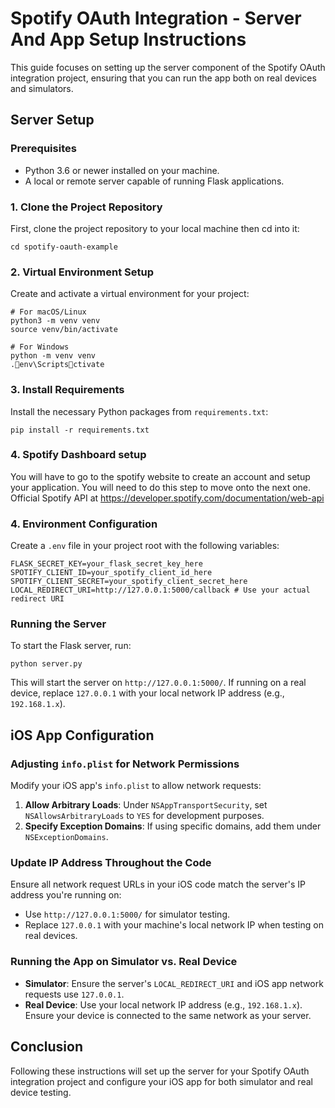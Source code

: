 
# Spotify OAuth Integration - Server And App Setup Instructions

This guide focuses on setting up the server component of the Spotify OAuth integration project, ensuring that you can run the app both on real devices and simulators.

## Server Setup

### Prerequisites

- Python 3.6 or newer installed on your machine.
- A local or remote server capable of running Flask applications.

### 1. Clone the Project Repository

First, clone the project repository to your local machine then cd into it:

```shell
cd spotify-oauth-example
```

### 2. Virtual Environment Setup

Create and activate a virtual environment for your project:

```shell
# For macOS/Linux
python3 -m venv venv
source venv/bin/activate

# For Windows
python -m venv venv
.env\Scriptsctivate
```

### 3. Install Requirements

Install the necessary Python packages from `requirements.txt`:

```shell
pip install -r requirements.txt
```

### 4. Spotify Dashboard setup

You will have to go to the spotify website to create an account and setup your application. You will need to do this step to move onto the next one.
Official Spotify API at https://developer.spotify.com/documentation/web-api 

### 4. Environment Configuration

Create a `.env` file in your project root with the following variables:

```plaintext
FLASK_SECRET_KEY=your_flask_secret_key_here
SPOTIFY_CLIENT_ID=your_spotify_client_id_here
SPOTIFY_CLIENT_SECRET=your_spotify_client_secret_here
LOCAL_REDIRECT_URI=http://127.0.0.1:5000/callback # Use your actual redirect URI
```

### Running the Server

To start the Flask server, run:

```shell
python server.py
```

This will start the server on `http://127.0.0.1:5000/`. If running on a real device, replace `127.0.0.1` with your local network IP address (e.g., `192.168.1.x`).

## iOS App Configuration

### Adjusting `info.plist` for Network Permissions

Modify your iOS app's `info.plist` to allow network requests:

1. **Allow Arbitrary Loads**: Under `NSAppTransportSecurity`, set `NSAllowsArbitraryLoads` to `YES` for development purposes.
2. **Specify Exception Domains**: If using specific domains, add them under `NSExceptionDomains`.

### Update IP Address Throughout the Code

Ensure all network request URLs in your iOS code match the server's IP address you're running on:

- Use `http://127.0.0.1:5000/` for simulator testing.
- Replace `127.0.0.1` with your machine's local network IP when testing on real devices.

### Running the App on Simulator vs. Real Device

- **Simulator**: Ensure the server's `LOCAL_REDIRECT_URI` and iOS app network requests use `127.0.0.1`.
- **Real Device**: Use your local network IP address (e.g., `192.168.1.x`). Ensure your device is connected to the same network as your server.

## Conclusion

Following these instructions will set up the server for your Spotify OAuth integration project and configure your iOS app for both simulator and real device testing.
